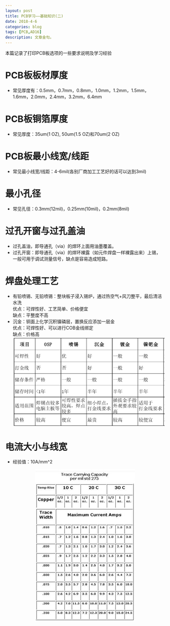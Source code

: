 ```yaml
---
layout: post
title: PCB学习——基础知识(二)
date: 2018-4-6
categories: blog
tags: [PCB,AD16]
description: 文章金句。
---
```

本篇记录了打印PCB板选项的一些要求说明及学习经验

# PCB板板材厚度  
* 常见厚度有：0.5mm，0.7mm，0.8mm，1.0mm，1.2mm，1.5mm，1.6mm，2.0mm，2.4mm，3.2mm，6.4mm  

# PCB板铜箔厚度  
* 常见厚度：35um(1 OZ), 50um(1.5 OZ)和70um(2 OZ)  

# PCB板最小线宽/线距  
* 常见最小线宽/线距：4-6mil(各别厂商加工工艺好的话可以达到3mil)  

# 最小孔径
* 常见孔径：0.3mm(12mil)，0.25mm(10mil)，0.2mm(8mil)  

# 过孔开窗与过孔盖油  
* 过孔盖油，即导通孔（via）的焊环上面用油墨覆盖。  
* 过孔开窗：即导通孔（via）的焊环裸露（如元件焊盘一样裸露出来）上锡，一般可用于调试测量信号，缺点是容易造成短路。  

# 焊盘处理工艺  
* 有铅喷锡、无铅喷锡：整块板子浸入锡炉，通过热空气+风刀整平，最后清洁水洗  
  优点：可焊性好、工艺简单、价格便宜  
  缺点：平整度不高  
* 沉金：铜面上化学沉积镍磷层，置换反应添加一层金  
  优点：可焊性好、可以进行COB金线绑定  
  缺点：价格高  
![PCB](https://github.com/SKYESCAPE/SKYESCAPE.GITHUB.IO/raw/master/article_image/3_1.jpg)

# 电流大小与线宽
* 经验值：10A/mm^2  

<div align="center"><img src ="https://github.com/SKYESCAPE/SKYESCAPE.GITHUB.IO/raw/master/article_image/3_2.jpg"/></div>
